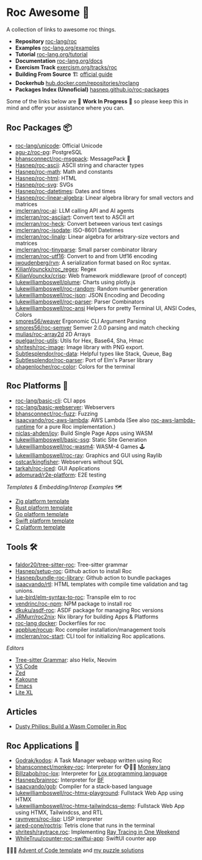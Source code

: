 
# Roc Awesome 🤘

A collection of links to awesome roc things. 

- **Repository** [roc-lang/roc](https://github.com/roc-lang/roc)
- **Examples** [roc-lang.org/examples](https://www.roc-lang.org/examples)
- **Tutorial** [roc-lang.org/tutorial](https://www.roc-lang.org/tutorial)
- **Documentation** [roc-lang.org/docs](https://www.roc-lang.org/docs)
- **Exercism Track** [exercism.org/tracks/roc](https://exercism.org/tracks/roc)
- **Building From Source** 🏗️ [official guide](https://github.com/roc-lang/roc/blob/main/BUILDING_FROM_SOURCE.md)
- **Dockerhub** [hub.docker.com/repositories/roclang](https://hub.docker.com/repositories/roclang)
- **Packages Index (Unnoficial)** [hasnep.github.io/roc-packages](https://hasnep.github.io/roc-packages/)

Some of the links below are 🚧 **Work In Progress** 🚧 so please keep this in mind and offer your assistance where you can.

## Roc Packages 📦
- [roc-lang/unicode](https://github.com/roc-lang/unicode): Official Unicode
- [agu-z/roc-pg](https://github.com/agu-z/roc-pg): PostgreSQL
- [bhansconnect/roc-msgpack](https://github.com/bhansconnect/roc-msgpack): MessagePack 🚧 
- [Hasnep/roc-ascii](https://github.com/Hasnep/roc-ascii): ASCII string and character types
- [Hasnep/roc-math](https://github.com/Hasnep/roc-math): Math and constants
- [Hasnep/roc-html](https://github.com/Hasnep/roc-html): HTML
- [Hasnep/roc-svg](https://github.com/Hasnep/roc-svg): SVGs
- [Hasnep/roc-datetimes](https://github.com/hasnep/roc-datetimes): Dates and times
- [Hasnep/roc-linear-algebra](https://github.com/Hasnep/roc-linear-algebra): Linear algebra library for small vectors and matrices
- [imclerran/roc-ai](https://github.com/imclerran/roc-ai): LLM calling API and AI agents
- [imclerran/roc-asciiart](https://github.com/imclerran/roc-asciiart): Convert text to ASCII art
- [imclerran/roc-heck](https://github.com/imclerran/roc-heck): Convert between various text casings
- [imclerran/roc-isodate](https://github.com/imclerran/roc-isodate): ISO-8601 Datetimes
- [imclerran/roc-linalg](https://github.com/imclerran/roc-linalg): Linear algebra for arbitrary-size vectors and matrices
- [imclerran/roc-tinyparse](https://github.com/imclerran/roc-tinyparse): Small parser combinator library
- [imclerran/roc-utf16](https://github.com/imclerran/roc-utf16): Convert to and from Utf16 encoding
- [jwoudenberg/rvn](https://github.com/jwoudenberg/rvn): A serialization format based on Roc syntax.
- [KilianVounckx/roc_regex](https://github.com/KilianVounckx/roc_regex): Regex
- [KilianVounckx/crisp](https://github.com/KilianVounckx/crisp): Web framework middleware (proof of concept)
- [lukewilliamboswell/plume](https://github.com/lukewilliamboswell/plume): Charts using plotly.js
- [lukewilliamboswell/roc-random](https://github.com/lukewilliamboswell/roc-random): Random number generation
- [lukewilliamboswell/roc-json](https://github.com/lukewilliamboswell/roc-json): JSON Encoding and Decoding
- [lukewilliamboswell/roc-parser](https://github.com/lukewilliamboswell/roc-parser): Parser Combinators
- [lukewilliamboswell/roc-ansi](https://github.com/lukewilliamboswell/roc-ansi) Helpers for pretty Terminal UI, ANSI Codes, Colors
- [smores56/weaver](https://github.com/smores56/weaver) Ergonomic CLI Argument Parsing
- [smores56/roc-semver](https://github.com/smores56/roc-semver) Semver 2.0.0 parsing and match checking
- [mulias/roc-array2d](https://github.com/mulias/roc-array2d) 2D Arrays
- [quelgar/roc-utils](https://github.com/quelgar/roc-utils): Utils for Hex, Base64, Sha, Hmac
- [shritesh/roc-image](https://github.com/shritesh/roc-image): Image library with PNG export.
- [Subtlesplendor/roc-data](https://github.com/Subtlesplendor/roc-data): Helpful types like Stack, Queue, Bag
- [Subtlesplendor/roc-parser](https://github.com/Subtlesplendor/roc-parser): Port of Elm's Parser library
- [phagenlocher/roc-color](https://github.com/phagenlocher/roc-color): Colors for the terminal

## Roc Platforms 🏢
- [roc-lang/basic-cli](https://github.com/roc-lang/basic-cli): CLI apps
- [roc-lang/basic-webserver](https://github.com/roc-lang/basic-webserver): Webservers
- [bhansconnect/roc-fuzz](https://github.com/bhansconnect/roc-fuzz): Fuzzing
- [isaacvando/roc-aws-lambda](https://github.com/isaacvando/roc-aws-lambda): AWS Lambda (See also [roc-aws-lambda-runtime](https://github.com/isaacvando/roc-aws-lambda-runtime) for a pure Roc implementation.)
- [niclas-ahden/joy](https://github.com/niclas-ahden/joy): Build Single Page Apps using WASM
- [lukewilliamboswell/basic-ssg](https://github.com/lukewilliamboswell/basic-ssg): Static Site Generation
- [lukewilliamboswell/roc-wasm4](https://github.com/lukewilliamboswell/roc-wasm4): WASM-4 Games 🕹️
- [lukewilliamboswell/roc-ray](https://github.com/lukewilliamboswell/roc-ray): Graphics and GUI using Raylib
- [ostcar/kingfisher](https://github.com/ostcar/kingfisher): Webservers without SQL
- [tarkah/roc-iced](https://github.com/tarkah/roc-iced): GUI Applications
- [adomurad/r2e-platform](https://github.com/adomurad/r2e-platform): E2E testing

*Templates & Embedding/Interop Examples* 🗺
- [Zig platform template](https://github.com/lukewilliamboswell/roc-platform-template-zig)
- [Rust platform template](https://github.com/lukewilliamboswell/roc-platform-template-rust)
- [Go platform template](https://github.com/lukewilliamboswell/roc-platform-template-go)
- [Swift platform template](https://github.com/lukewilliamboswell/roc-platform-template-swift)
- [C platform template](https://github.com/lukewilliamboswell/roc-platform-template-c)

## Tools 🛠️

- [faldor20/tree-sitter-roc](https://github.com/faldor20/tree-sitter-roc): Tree-sitter grammar
- [Hasnep/setup-roc](https://github.com/Hasnep/setup-roc): Github action to install Roc
- [Hasnep/bundle-roc-library](https://github.com/Hasnep/bundle-roc-library): Github action to bundle packages
- [isaacvando/rtl](https://github.com/isaacvando/rtl): HTML templates with compile time validation and tag unions.
- [lue-bird/elm-syntax-to-roc](https://github.com/lue-bird/elm-syntax-to-roc): Transpile elm to roc
- [vendrinc/roc-npm](https://github.com/vendrinc/roc-npm/): NPM package to install roc
- [dkuku/asdf-roc](https://github.com/dkuku/asdf-roc): ASDF package for managing Roc versions
- [JRMurr/roc2nix](https://github.com/JRMurr/roc2nix): Nix library for building Apps & Platforms
- [roc-lang docker](https://github.com/roc-lang/roc/tree/main/docker): Dockerfiles for roc
- [appblue/rocup](https://github.com/appblue/rocup): Roc compiler installation/management tools
- [imclerran/roc-start](https://github.com/imclerran/roc-start): CLI tool for initializing Roc applications.

*Editors*
- [Tree-sitter Grammar](https://github.com/faldor20/tree-sitter-roc): also Helix, Neovim
- [VS Code](https://marketplace.visualstudio.com/items?itemName=IvanDemchenko.roc-lang-unofficial)
- [Zed](https://github.com/h2000/zed-roc)
- [Kakoune](https://github.com/evanrelf/roc.kak)
- [Emacs](https://gitlab.com/tad-lispy/roc-mode)
- [Lite XL](https://github.com/0riginaln0/lite-xl-roc)

## Articles

- [Dusty Philips: Build a Wasm Compiler in Roc](https://dusty.phillips.codes/categories/#posts-list-roc)
  
## Roc Applications 💾

- [Godrak/kodos](https://gitlab.com/Godrak/kodos): A Task Manager webapp written using Roc
- [bhansconnect/monkey-roc](https://github.com/bhansconnect/monkey-roc): Interpreter for 🐵🤘🏼 [Monkey lang](https://monkeylang.org)
- [Billzabob/roc-lox](https://github.com/Billzabob/roc-lox): Interpreter for [Lox programming language](https://craftinginterpreters.com/contents.html)
- [Hasnep/brainroc](https://github.com/Hasnep/brainroc): Interpreter for [BF](https://en.wikipedia.org/wiki/Brainfuck)  
- [isaacvando/gob](https://github.com/isaacvando/gob): Compiler for a stack-based language
- [lukewilliamboswell/roc-htmx-playground](https://github.com/lukewilliamboswell/roc-htmx-playground): Fullstack Web App using HTMX
- [lukewilliamboswell/roc-htmx-tailwindcss-demo](https://github.com/lukewilliamboswell/roc-htmx-tailwindcss-demo): Fullstack Web App using HTMX, Tailwindcss, and RTL
- [raymyers/roc-lisp](https://github.com/raymyers/roc-lisp): LISP interpreter
- [jared-cone/roctris](https://github.com/jared-cone/roctris): Tetris clone that runs in the terminal
- [shritesh/raytrace.roc](https://github.com/shritesh/raytrace.roc): Implementing [Ray Tracing in One Weekend](https://raytracing.github.io)
- [WhileTruu/counter-roc-swiftui-app](https://github.com/WhileTruu/counter-roc-swiftui-app): SwiftUI counter app

🎄🎁🎄 [Advent of Code template](https://github.com/lukewilliamboswell/aoc-template) and [my puzzle solutions](https://github.com/lukewilliamboswell/aoc)
